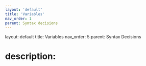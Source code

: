 ```yaml
---
layout: 'default'
title: 'Variables'
nav_order: 1
parent: Syntax decisions
---
```



layout: default
title: Variables
nav_order: 5
parent: Syntax Decisions

# description: 


